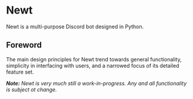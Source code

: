 # Newt

Newt is a multi-purpose Discord bot designed in Python.

## Foreword

The main design principles for Newt trend towards general functionality, simplicity in interfacing with users, and a narrowed focus of its detailed feature set.

***Note:** Newt is very much still a work-in-progress. Any and all functionality is subject ot change.*
